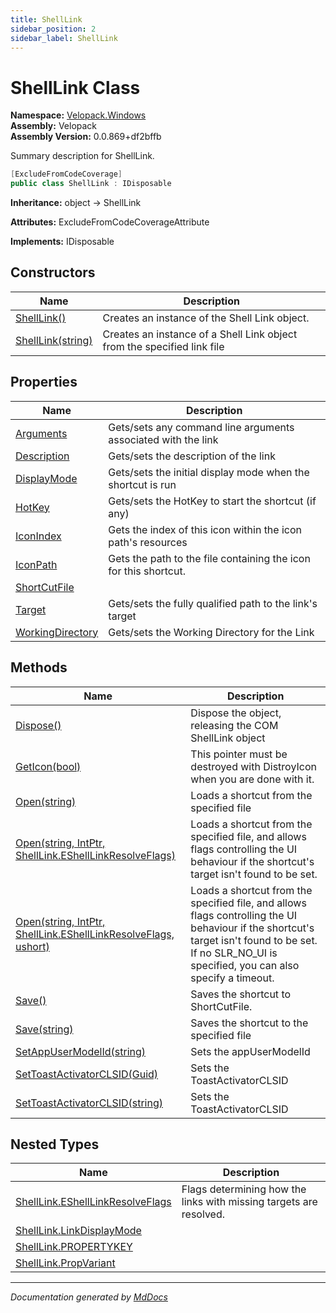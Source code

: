```yaml
---
title: ShellLink
sidebar_position: 2
sidebar_label: ShellLink
---
```

<!--  
  <auto-generated>   
    The contents of this file were generated by a tool.  
    Changes to this file may be list if the file is regenerated  
  </auto-generated>   
-->

# ShellLink Class

**Namespace:** [Velopack.Windows](../index.md)  
**Assembly:** Velopack  
**Assembly Version:** 0.0.869+df2bffb

Summary description for ShellLink.

```csharp
[ExcludeFromCodeCoverage]
public class ShellLink : IDisposable
```

**Inheritance:** object → ShellLink

**Attributes:** ExcludeFromCodeCoverageAttribute

**Implements:** IDisposable

## Constructors

| Name                                                       | Description                                                             |
| ---------------------------------------------------------- | ----------------------------------------------------------------------- |
| [ShellLink()](constructors/index.md#shelllink)             | Creates an instance of the Shell Link object.                           |
| [ShellLink(string)](constructors/index.md#shelllinkstring) | Creates an instance of a Shell Link object from the specified link file |

## Properties

| Name                                               | Description                                                      |
| -------------------------------------------------- | ---------------------------------------------------------------- |
| [Arguments](properties/Arguments.md)               | Gets\/sets any command line arguments associated with the link   |
| [Description](properties/Description.md)           | Gets\/sets the description of the link                           |
| [DisplayMode](properties/DisplayMode.md)           | Gets\/sets the initial display mode when the shortcut is run     |
| [HotKey](properties/HotKey.md)                     | Gets\/sets the HotKey to start the shortcut (if any)             |
| [IconIndex](properties/IconIndex.md)               | Gets the index of this icon within the icon path's resources     |
| [IconPath](properties/IconPath.md)                 | Gets the path to the file containing the icon for this shortcut. |
| [ShortCutFile](properties/ShortCutFile.md)         |                                                                  |
| [Target](properties/Target.md)                     | Gets\/sets the fully qualified path to the link's target         |
| [WorkingDirectory](properties/WorkingDirectory.md) | Gets\/sets the Working Directory for the Link                    |

## Methods

| Name                                                                                                                                       | Description                                                                                                                                                                                              |
| ------------------------------------------------------------------------------------------------------------------------------------------ | -------------------------------------------------------------------------------------------------------------------------------------------------------------------------------------------------------- |
| [Dispose()](methods/Dispose.md)                                                                                                            | Dispose the object, releasing the COM ShellLink object                                                                                                                                                   |
| [GetIcon(bool)](methods/GetIcon.md)                                                                                                        | This pointer must be destroyed with DistroyIcon when you are done with it.                                                                                                                               |
| [Open(string)](methods/Open.md#openstring)                                                                                                 | Loads a shortcut from the specified file                                                                                                                                                                 |
| [Open(string, IntPtr, ShellLink.EShellLinkResolveFlags)](methods/Open.md#openstring-intptr-shelllinkeshelllinkresolveflags)                | Loads a shortcut from the specified file, and allows flags controlling the UI behaviour if the shortcut's target isn't found to be set.                                                                  |
| [Open(string, IntPtr, ShellLink.EShellLinkResolveFlags, ushort)](methods/Open.md#openstring-intptr-shelllinkeshelllinkresolveflags-ushort) | Loads a shortcut from the specified file, and allows flags controlling the UI behaviour if the shortcut's target isn't found to be set.  If no SLR\_NO\_UI is specified, you can also specify a timeout. |
| [Save()](methods/Save.md#save)                                                                                                             | Saves the shortcut to ShortCutFile.                                                                                                                                                                      |
| [Save(string)](methods/Save.md#savestring)                                                                                                 | Saves the shortcut to the specified file                                                                                                                                                                 |
| [SetAppUserModelId(string)](methods/SetAppUserModelId.md)                                                                                  | Sets the appUserModelId                                                                                                                                                                                  |
| [SetToastActivatorCLSID(Guid)](methods/SetToastActivatorCLSID.md#settoastactivatorclsidguid)                                               | Sets the ToastActivatorCLSID                                                                                                                                                                             |
| [SetToastActivatorCLSID(string)](methods/SetToastActivatorCLSID.md#settoastactivatorclsidstring)                                           | Sets the ToastActivatorCLSID                                                                                                                                                                             |

## Nested Types

| Name                                                                | Description                                                        |
| ------------------------------------------------------------------- | ------------------------------------------------------------------ |
| [ShellLink.EShellLinkResolveFlags](EShellLinkResolveFlags/index.md) | Flags determining how the links with missing targets are resolved. |
| [ShellLink.LinkDisplayMode](LinkDisplayMode/index.md)               |                                                                    |
| [ShellLink.PROPERTYKEY](PROPERTYKEY/index.md)                       |                                                                    |
| [ShellLink.PropVariant](PropVariant/index.md)                       |                                                                    |

___

*Documentation generated by [MdDocs](https://github.com/ap0llo/mddocs)*
